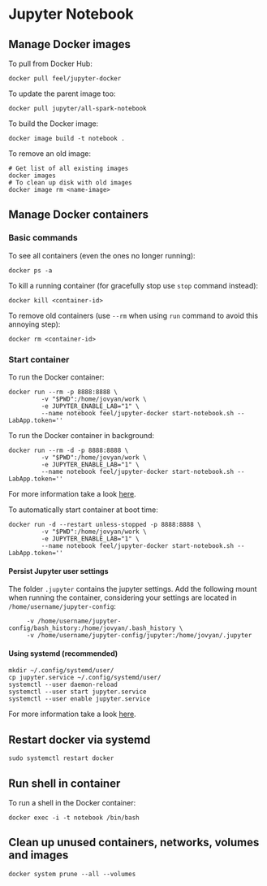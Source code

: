 # Jupyter Notebook

## Manage Docker images

To pull from Docker Hub:
```
docker pull feel/jupyter-docker
```

To update the parent image too:
```
docker pull jupyter/all-spark-notebook
```

To build the Docker image:
```
docker image build -t notebook .
```

To remove an old image:

```
# Get list of all existing images
docker images
# To clean up disk with old images
docker image rm <name-image>
```

## Manage Docker containers

### Basic commands
To see all containers (even the ones no longer running):
```
docker ps -a
```

To kill a running container (for gracefully stop use `stop` command instead):
```
docker kill <container-id>
```

To remove old containers (use `--rm` when using `run` command to avoid this annoying step):
```
docker rm <container-id>
```

### Start container

To run the Docker container:
```
docker run --rm -p 8888:8888 \
         -v "$PWD":/home/jovyan/work \
         -e JUPYTER_ENABLE_LAB="1" \
         --name notebook feel/jupyter-docker start-notebook.sh --LabApp.token=''
```

To run the Docker container in background:
```
docker run --rm -d -p 8888:8888 \
         -v "$PWD":/home/jovyan/work \
         -e JUPYTER_ENABLE_LAB="1" \
         --name notebook feel/jupyter-docker start-notebook.sh --LabApp.token=''
```

For more information take a look [here](https://jupyter-docker-stacks.readthedocs.io/en/latest/using/running.html).

To automatically start container at boot time:
```
docker run -d --restart unless-stopped -p 8888:8888 \
         -v "$PWD":/home/jovyan/work \
         -e JUPYTER_ENABLE_LAB="1" \
         --name notebook feel/jupyter-docker start-notebook.sh --LabApp.token=''
```

#### Persist Jupyter user settings

The folder `.jupyter` contains the jupyter settings.
Add the following mount when running the container, considering your settings
are located in `/home/username/jupyter-config`:
```
     -v /home/username/jupyter-config/bash_history:/home/jovyan/.bash_history \
     -v /home/username/jupyter-config/jupyter:/home/jovyan/.jupyter
```

#### Using systemd (recommended)

```
mkdir ~/.config/systemd/user/
cp jupyter.service ~/.config/systemd/user/
systemctl --user daemon-reload
systemctl --user start jupyter.service
systemctl --user enable jupyter.service
```


For more information take a look [here](https://docs.docker.com/config/containers/start-containers-automatically/).

## Restart docker via systemd

```
sudo systemctl restart docker
```

## Run shell in container

To run a shell in the Docker container:
```
docker exec -i -t notebook /bin/bash
```

## Clean up unused containers, networks, volumes and images

```
docker system prune --all --volumes
```
